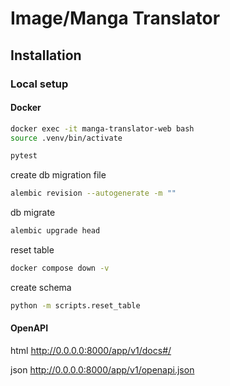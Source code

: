 # Image/Manga Translator

## Installation

### Local setup

#### Docker

```bash
docker exec -it manga-translator-web bash
source .venv/bin/activate

pytest
```

create db migration file

```bash
alembic revision --autogenerate -m ""
```

db migrate

```bash
alembic upgrade head
```

reset table

```bash
docker compose down -v
```

create schema

```bash
python -m scripts.reset_table
```

#### OpenAPI

html
http://0.0.0.0:8000/app/v1/docs#/

json
http://0.0.0.0:8000/app/v1/openapi.json
